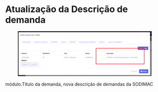 # Atualização da Descrição de demanda

<figure><img src="../.gitbook/assets/image (96).png" alt=""><figcaption></figcaption></figure>

módulo.Título da demanda, nova descrição de demandas da SODIMAC
